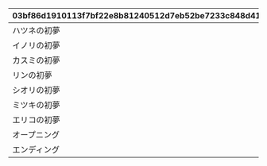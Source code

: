 |03bf86d1910113f7bf22e8b81240512d7eb52be7233c848d4101b492e0acfdb2|1ae5f63f5ccc76b4c49dee24ea3d9f0ee9be9127a16853e196a50e7d78061052|00aaefbae0d6447401fa1b612d952f1685224fdb1ec6d83f0fe46848c986d45e|7a0330f49216e2f42e5f757c7df0f02e1e91371b14180204fa7f225bc616fc0e|c22de95288055337c3366315896fd10fd924514cccff5cab373a71f6064023f8|8832c8fa960730d54893b882651567cca869625c78cb1cc287e7a2d2dce18344|0505682dd67f8498911414273754423c74b302c5f270dd022a5a21b5740612e5|7f9adf16d066b29802e21d548c5b45e7150562fbbdccb1c985c8681069eb9af4|
| --- | --- | --- | --- | --- | --- | --- | --- |
|ハツネの初夢|1|40|8|5134061|2|91002|10134|
|イノリの初夢|0|40|8|5134062|2|91002|10134|
|カスミの初夢|0|40|8|5134063|2|91002|10134|
|リンの初夢|0|40|8|5134064|2|91002|10134|
|シオリの初夢|0|40|8|5134065|2|91002|10134|
|ミツキの初夢|0|40|8|5134066|2|91002|10134|
|エリコの初夢|0|40|8|5134067|2|91002|10134|
|オープニング|1|0|0|5134601|1|0|10134|
|エンディング|0|0|0|5134602|3|0|10134|